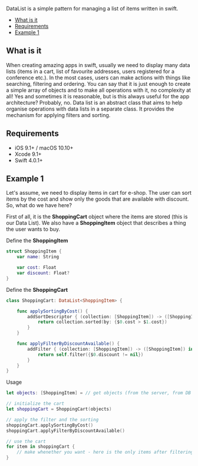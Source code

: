 DataList is a simple pattern for managing a list of items written in swift.

- [What is it](#what-is-it)
- [Requirements](#requirements)
- [Example 1](#example-1)

## What is it

When creating amazing apps in swift, usually we need to display many data lists (items in a cart, list of favourite addresses, users registered for a conference etc.). In the most cases, users can make actions with things like searching, filtering and ordering. You can say that it is just enough to create a simple array of objects and to make all operations with it, no complexity at all! Yes and sometimes it is reasonable, but is this always useful for the app architecture? Probably, no. 
Data list is an abstract class that aims to help organise operations with data lists in a separate class. It provides the mechanism for applying filters and sorting.

## Requirements

- iOS 9.1+ / macOS 10.10+
- Xcode 9.1+
- Swift 4.0.1+

## Example 1

Let's assume, we need to display items in cart for e-shop. The user can sort items by the cost and show only the goods that are available with discount. So, what do we have here? 

First of all, it is the **ShoppingCart** object where the items are stored (this is our Data List). We also have a **ShoppingItem** object that describes a thing the user wants to buy.

Define the **ShoppingItem**
```swift
struct ShoppingItem {
    var name: String

    var cost: Float
    var discount: Float?
}
```

Define the **ShoppingCart**
```swift
class ShoppingCart: DataList<ShoppingItem> {

    func applySortingByCost() {
        addSortDescriptor { (collection: [ShoppingItem]) -> ([ShoppingItem]) in
            return collection.sorted(by: {$0.cost > $1.cost})
        }
    }

    func applyFilterByDiscountAvailable() {
        addFilter { (collection: [ShoppingItem]) -> ([ShoppingItem]) in
            return self.filter({$0.discount != nil})
        }
    }
}
```

Usage
```swift
let objects: [ShoppingItem] = // get objects (from the server, from DB etc.)

// initialize the cart
let shoppingCart = ShoppingCart(objects)

// apply the filter and the sorting
shoppingCart.applySortingByCost()
shoppingCart.applyFilterByDiscountAvailable()

// use the cart
for item in shoppingCart {
    // make whenether you want - here is the only items after filtering and with the desired sorting
}
```


